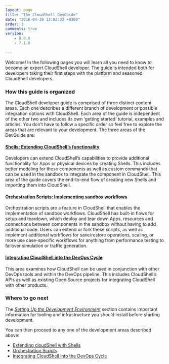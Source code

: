 ```yaml
---
layout: page
title: "The CloudShell DevGuide"
date: "2016-04-30 13:02:32 +0300"
order: 1
comments: true
version:
    - 8.0.0
    - 7.1.0
    
---
```

Welcome! In the following pages you will learn all you need to know to become an expert CloudShell developer. The guide is intended both for developers taking their first steps with the platform and seasoned CloudShell developers.


### How this guide is organized

The CloudShell developer guide is comprised of three distinct content areas. Each one describes a different branch of development or possible integration options with CloudShell. Each area of the guide is independent of the other two and includes its own ‘getting started’ tutorial, examples and articles. You don’t have to follow a specific order so feel free to explore the areas that are relevant to your development. The three areas of the DevGuide are:

#### [Shells: Extending CloudShell’s functionality]({{site.baseurl}}/shells/getting-started.html)

Developers can extend CloudShell’s capabilities to provide additional functionality for Apps or physical devices by creating Shells. This includes better modeling for these components as well as custom commands that can be used in the sandbox to integrate the component in CloudShell. This area of the guide covers the end-to-end flow of creating new Shells and importing them into CloudShell.


#### [Orchestration Scripts: Implementing sandbox workflows]({{site.baseurl}}/orchestration/getting-started.html)

Orchestration scripts are a feature in CloudShell that enables the implementation of sandbox workflows. CloudShell has built-in flows for setup and teardown, which deploy and tear down Apps, resources and connections between components in the sandbox without having to add additional code. Users can extend or fork these scripts, as well as implement additional workflows for save/restore operations, scaling, or more use case-specific workflows for anything from performance testing to failover simulation or traffic generation.


#### [Integrating CloudShell into the DevOps Cycle]({{site.baseurl}}/devops/devops-integration.html)

This area examines how CloudShell can be used in conjunction with other DevOps tools and within the DevOps pipeline. This includes CloudShell’s APIs as well as existing Open Source projects for integrating CloudShell with other products.

### Where to go next

The _[Setting Up the Development Environment]({{site.baseurl}}/introduction/setting-up-the-development-ide.html)_ section contains important information for tooling and infrastructure you should install before starting development.

You can then proceed to any one of the development areas described above:

* [Extending cloudShell with Shells]({{site.baseurl}}/shells/getting-started.html)
* [Orchestration Scripts]({{site.baseurl}}/orchestration/getting-started.html)
* [Integrating CloudShell into the DevOps Cycle]({{site.baseurl}}/devops/devops-integration.html)
